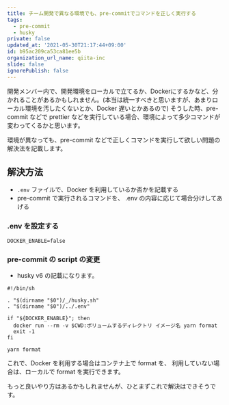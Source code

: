 ```yaml
---
title: チーム開発で異なる環境でも、pre-commitでコマンドを正しく実行する
tags:
  - pre-commit
  - husky
private: false
updated_at: '2021-05-30T21:17:44+09:00'
id: b95ac209ca53ca81ee5b
organization_url_name: qiita-inc
slide: false
ignorePublish: false
---
```

開発メンバー内で、開発環境をローカルで立てるか、Dockerにするかなど、分かれることがあるかもしれません。(本当は統一すべきと思いますが、あまりローカル環境を汚したくないとか、Docker 遅いとかあるので)
そうした時、pre-commit などで prettier などを実行している場合、環境によって多少コマンドが変わってくるかと思います。

環境が異なっても、pre-commit などで正しくコマンドを実行して欲しい問題の解決法を記載します。

## 解決方法

- `.env` ファイルで、Docker を利用しているか否かを記載する
- pre-commit で実行されるコマンドを、 .env の内容に応じて場合分けしてあげる

### .env を設定する

```env:.env
DOCKER_ENABLE=false
```

### pre-commit の script の変更

- husky v6 の記載になります。

```sh:.husky/pre-commit
#!/bin/sh

. "$(dirname "$0")/_/husky.sh"
. "$(dirname "$0")/../.env"

if "${DOCKER_ENABLE}"; then
  docker run --rm -v $CWD:ボリュームするディレクトリ イメージ名 yarn format
  exit -1
fi

yarn format
```

これで、Docker を利用する場合はコンテナ上で format を、
利用していない場合は、ローカルで format を実行できます。

もっと良いやり方はあるかもしれませんが、ひとまずこれで解決はできそうです。
